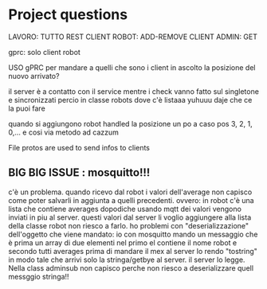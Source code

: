 # Project questions

LAVORO:
TUTTO REST 
CLIENT ROBOT: ADD-REMOVE
CLIENT ADMIN: GET 

gprc: solo client robot

USO gPRC per mandare a quelli che sono i client in ascolto la posizione del nuovo arrivato?

il server è a contatto con il service
mentre i check vanno fatto sul singletone e sincronizzati percio in classe 
robots dove c'è listaaa yuhuuu daje che ce la puoi fare

quando si aggiungono robot handled la posizione un po a caso 
pos 3, 2, 1, 0,... e cosi via metodo ad cazzum

File protos are used to send infos to clients 

## BIG BIG ISSUE : mosquitto!!!
c'è un problema. quando ricevo dal robot i valori dell'average non capisco come poter salvarli in 
aggiunta a quelli precedenti. ovvero: in robot c'è una lista che contiene averages
dopodiche usando mqtt dei valori vengono inviati in piu al server. 
questi valori dal server li voglio aggiungere alla lista della classe robot
non riesco a farlo. ho problemi con "deserializzazione" dell'oggetto che viene mandato: 
io con mosquitto mando un messaggio che è prima un array di due elementi 
nel primo el contiene il nome robot e secondo tutti averages
prima di mandare il mex al server lo rendo "tostring" in modo tale che arrivi 
solo la stringa/getbye al server. il server lo legge. Nella class adminsub non 
capisco perche non riesco a deserializzare quell messggio stringa!!